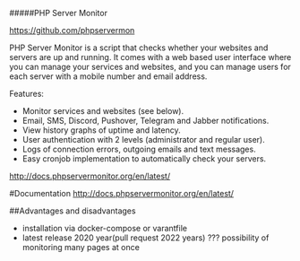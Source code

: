 #####PHP Server Monitor

https://github.com/phpservermon

PHP Server Monitor is a script that checks whether your websites and servers are up and running. It comes with a web based user interface where you can manage your services and websites, and you can manage users for each server with a mobile number and email address.

Features:
- Monitor services and websites (see below).
- Email, SMS, Discord, Pushover, Telegram and Jabber notifications.
- View history graphs of uptime and latency.
- User authentication with 2 levels (administrator and regular user).
- Logs of connection errors, outgoing emails and text messages.
- Easy cronjob implementation to automatically check your servers.

http://docs.phpservermonitor.org/en/latest/

#Documentation 
http://docs.phpservermonitor.org/en/latest/

##Advantages and disadvantages
+ installation via docker-compose or varantfile
+ latest release 2020 year(pull request 2022 years)
??? possibility of monitoring many pages at once 
